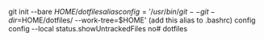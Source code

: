 git init --bare $HOME/dotfiles
alias config='/usr/bin/git --git-dir=$HOME/dotfiles/ --work-tree=$HOME' (add this alias to .bashrc)
config config --local status.showUntrackedFiles no# dotfiles
